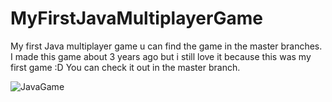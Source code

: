 # MyFirstJavaMultiplayerGame
My first Java multiplayer game u can find the game in the master branches. I made this game about 3 years ago but i still love it because this was my first game :D You can check it out in the master branch.

![JavaGame](https://github.com/1mafli/MyFirstJavaMultiplayerGame/assets/147093490/7f1bd32b-263a-4618-9009-826c69f9586d)
